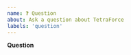 ```yaml
---
name: ❓ Question
about: Ask a question about TetraForce
labels: 'question'
---
```


**Question**

<!-- Provide any details to help others better understand your question.  -->